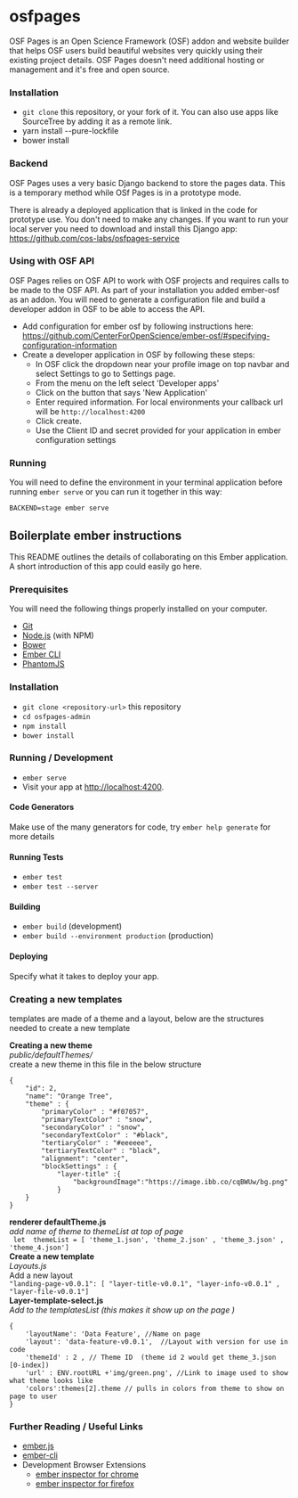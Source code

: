 # osfpages

OSF Pages is an Open Science Framework (OSF) addon and website builder that helps OSF users build beautiful websites very quickly using their existing project details. OSF Pages doesn't need additional hosting or management and it's free and open source.
 

###  Installation
 
- ```git clone```  this repository, or your fork of it. You can also use apps like SourceTree by adding it as a remote link. 
- yarn install --pure-lockfile
- bower install


### Backend
OSF Pages uses a very basic Django backend to store the pages data. This is a temporary method while OSf Pages is in a prototype mode. 

There is already a deployed application that is linked in the code for prototype use. You don't need to make any changes. If you want to run your local server you need to download and install this Django app:  https://github.com/cos-labs/osfpages-service


### Using with OSF API
OSF Pages relies on OSF API to work with OSF projects and requires calls to be made to the OSF API. As part of your installation you added ember-osf as an addon. You will need to generate a configuration file and build a developer addon in OSF to be able to access the API.
- Add configuration for ember osf by following instructions here: https://github.com/CenterForOpenScience/ember-osf/#specifying-configuration-information
- Create a developer application in OSF by following these steps:
    - In OSF click the dropdown near your profile image on top navbar and select Settings to go to Settings page.
    - From the menu on the left select 'Developer apps'
    - Click on the button that says 'New Application'
    - Enter required information. For local environments your callback url will be ```http://localhost:4200```
    - Click create. 
    - Use the Client ID and secret provided for your application in ember configuration settings

### Running
You will need to define the environment in your terminal application before running ```ember serve``` or you can run it together in this way:

    BACKEND=stage ember serve


## Boilerplate ember instructions

This README outlines the details of collaborating on this Ember application.
A short introduction of this app could easily go here.

### Prerequisites

You will need the following things properly installed on your computer.

* [Git](https://git-scm.com/)
* [Node.js](https://nodejs.org/) (with NPM)
* [Bower](https://bower.io/)
* [Ember CLI](https://ember-cli.com/)
* [PhantomJS](http://phantomjs.org/)

### Installation

* `git clone <repository-url>` this repository
* `cd osfpages-admin`
* `npm install`
* `bower install`

### Running / Development

* `ember serve`
* Visit your app at [http://localhost:4200](http://localhost:4200).

#### Code Generators

Make use of the many generators for code, try `ember help generate` for more details

#### Running Tests

* `ember test`
* `ember test --server`

#### Building

* `ember build` (development)
* `ember build --environment production` (production)

#### Deploying

Specify what it takes to deploy your app.

### Creating a new templates 
templates are made of a theme and a layout, below are the structures needed to create a new template

**Creating a new theme** <br>
_public/defaultThemes/_ <br>
create a new theme in this file in the below structure 
``` 
{
	"id": 2,
	"name": "Orange Tree",
	"theme" : {
		"primaryColor" : "#f07057",
		"primaryTextColor" : "snow",
		"secondaryColor" : "snow",
		"secondaryTextColor" : "#black",
		"tertiaryColor" : "#eeeeee",
		"tertiaryTextColor" : "black",
		"alignment": "center",
		"blockSettings" : {
			"layer-title" :{
				"backgroundImage":"https://image.ibb.co/cqBWUw/bg.png"
			}
	}
}

```

**renderer defaultTheme.js** <br>
_add name of theme to themeList at top of page_ <br>
` let  themeList = [ 'theme_1.json', 'theme_2.json' , 'theme_3.json' , 'theme_4.json']`
<br>
**Create a new template** <br>
_Layouts.js_ <br>
Add a new layout <br>
`"landing-page-v0.0.1": [ "layer-title-v0.0.1", "layer-info-v0.0.1" , "layer-file-v0.0.1"]
`
<br>
**Layer-template-select.js**<br>
_Add to the templatesList (this makes it show up on the page )_ <br>
```
{
    'layoutName': 'Data Feature', //Name on page
    'layout': 'data-feature-v0.0.1',  //Layout with version for use in code 
    'themeId' : 2 , // Theme ID  (theme id 2 would get theme_3.json [0-index])
    'url' : ENV.rootURL +'img/green.png', //Link to image used to show what theme looks like
    'colors':themes[2].theme // pulls in colors from theme to show on page to user
}
```


### Further Reading / Useful Links

* [ember.js](http://emberjs.com/)
* [ember-cli](https://ember-cli.com/)
* Development Browser Extensions
  * [ember inspector for chrome](https://chrome.google.com/webstore/detail/ember-inspector/bmdblncegkenkacieihfhpjfppoconhi)
  * [ember inspector for firefox](https://addons.mozilla.org/en-US/firefox/addon/ember-inspector/)
